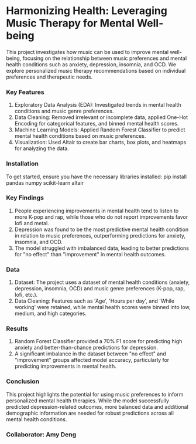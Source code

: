 # Harmonizing Health: Leveraging Music Therapy for Mental Well-being

This project investigates how music can be used to improve mental well-being, focusing on the relationship between music preferences and mental health conditions such as anxiety, depression, insomnia, and OCD. We explore personalized music therapy recommendations based on individual preferences and therapeutic needs.

### Key Features
1. Exploratory Data Analysis (EDA): Investigated trends in mental health conditions and music genre preferences.
2. Data Cleaning: Removed irrelevant or incomplete data, applied One-Hot Encoding for categorical features, and binned mental health scores.
3. Machine Learning Models: Applied Random Forest Classifier to predict mental health conditions based on music preferences.
4. Visualization: Used Altair to create bar charts, box plots, and heatmaps for analyzing the data.

### Installation

To get started, ensure you have the necessary libraries installed: pip install pandas numpy scikit-learn altair

### Key Findings
1. People experiencing improvements in mental health tend to listen to more K-pop and rap, while those who do not report improvements favor lofi and metal.
2. Depression was found to be the most predictive mental health condition in relation to music preferences, outperforming predictions for anxiety, insomnia, and OCD.
3. The model struggled with imbalanced data, leading to better predictions for "no effect" than "improvement" in mental health outcomes.

### Data
1. Dataset: The project uses a dataset of mental health conditions (anxiety, depression, insomnia, OCD) and music genre preferences (K-pop, rap, lofi, etc.).
2. Data Cleaning: Features such as 'Age', 'Hours per day', and 'While working' were retained, while mental health scores were binned into low, medium, and high categories.

### Results
1. Random Forest Classifier provided a 70% F1 score for predicting high anxiety and better-than-chance predictions for depression.
2. A significant imbalance in the dataset between "no effect" and "improvement" groups affected model accuracy, particularly for predicting improvements in mental health.

### Conclusion
This project highlights the potential for using music preferences to inform personalized mental health therapies. While the model successfully predicted depression-related outcomes, more balanced data and additional demographic information are needed for robust predictions across all mental health conditions.

### Collaborator: Amy Deng
